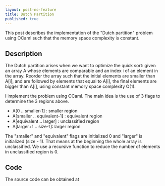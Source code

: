 ```yaml
---
layout: post-no-feature
title: Dutch Partition
published: true
---
```


This post describes the implementation of the "Dutch partition" problem using OCaml such that the memory space complexity is constant.

## Description
The Dutch partition arises when we want to optimize the quick sort: given
an array A whose elements are comparable and an index i of an element in the
array. Reorder the array such that the initial elements are smaller than A[i],
and are followed by elements that equal to A[i], the final elements are bigger
than A[i], using constant memory space complexity O(1).

I implement the problem using OCaml. The main idea is the use of 3 flags to  determine
the 3 regions above.

- A[0 .. smaller-1] : smaller region
- A[smaller .. equivalent-1] : equivalent region
- A[equivalent .. larger] : unclassified region
- A[larger+1 .. size-1]: larger region

The "smaller" and "equivalent" flags are initialized 0 and "larger" is
initialized (size - 1). That means at the beginning the whole array is
unclassified. We use a recursive function to reduce the number of
elements in unclassified region is 0.  

## Code
The source code can be obtained at <script src="https://gist.github.com/channgo2203/e432f08220a7c0f9bc8827f141c45124.js"></script>
